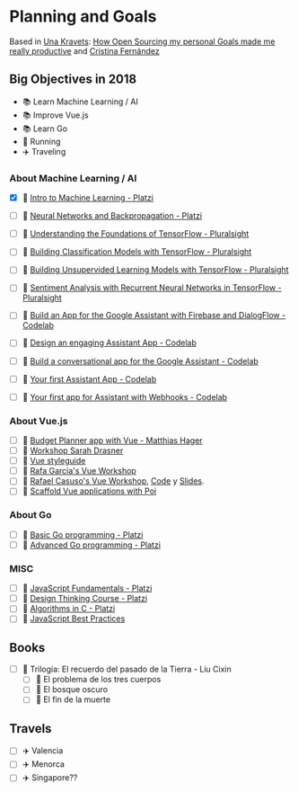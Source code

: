 # Planning and Goals

Based in [Una Kravets](https://github.com/una): [How Open Sourcing my personal Goals made me really productive](https://una.im/personal-goals-guide/) and [Cristina Fernández](https://github.com/cristinafsanz/personal-goals)

## Big Objectives in 2018
- 📚 Learn Machine Learning / AI
- 📚 Improve Vue.js
- 📚 Learn Go
- 🏃 Running
- ✈️ Traveling

### About Machine Learning / AI
- [x] 🚀 [Intro to Machine Learning - Platzi](https://platzi.com/cursos/ia/)
- [ ] 🚀 [Neural Networks and Backpropagation  - Platzi](https://platzi.com/cursos/redes-neuronales/)
- [ ] 🚀 [Understanding the Foundations of TensorFlow - Pluralsight](https://www.pluralsight.com/courses/tensorflow-understanding-foundations)
- [ ] 🚀 [Building Classification Models with TensorFlow - Pluralsight](https://www.pluralsight.com/courses/tensorflow-building-classification-models)
- [ ] 🚀 [Building Unsupervided Learning Models with TensorFlow - Pluralsight](https://www.pluralsight.com/courses/tensorflow-building-unsupervised-learning-models)
- [ ] 🚀 [Sentiment Analysis with Recurrent Neural Networks in TensorFlow - Pluralsight](https://www.pluralsight.com/courses/tensorflow-sentiment-analysis-recurrent-neural-networks)
- [ ] 🚀 [Build an App for the Google Assistant with Firebase and DialogFlow - Codelab](https://codelabs.developers.google.com/codelabs/assistant-codelab/index.html?index=..%2F..%2Findex#0)
- [ ] 🚀 [Design an engaging Assistant App - Codelab](https://codelabs.developers.google.com/codelabs/conversation-design/index.html?index=..%2F..%2Findex#0)
- [ ] 🚀 [Build a conversational app for the Google Assistant - Codelab](https://codelabs.developers.google.com/codelabs/assistant-dialogflow-nodejs/index.html?index=..%2F..%2Findex#0)
- [ ] 🚀 [Your first Assistant App - Codelab](https://codelabs.developers.google.com/codelabs/your-first-kids-action-on-google/index.html?index=..%2F..%2Findex#0)
- [ ] 🚀 [Your first app for Assistant with Webhooks - Codelab](https://codelabs.developers.google.com/codelabs/your-first-action-on-google-with-webhook/index.html?index=..%2F..%2Findex#0)


### About Vue.js
- [ ] 🚀 [Budget Planner app with Vue - Matthias Hager](https://matthiashager.com/complete-vuejs-application-tutorial)
- [ ] 👀 [Workshop Sarah Drasner](https://github.com/sdras/intro-to-vue)
- [ ] 👀 [Vue styleguide](https://github.com/vue-styleguidist/vue-styleguidist)
- [ ] 👀 [Rafa García's Vue Workshop](https://github.com/rafagarcia/vueling)
- [ ] 🚀 [Rafael Casuso's Vue Workshop](https://www.youtube.com/watch?v=SkR_3BGmqRc), [Code](https://github.com/VueJSMadrid/vue-workshop) y [Slides](https://www.slideshare.net/RafaelCasusoRomate/intro-to-vuejs-workshop).
- [ ] 👀 [Scaffold Vue applications with Poi](https://alligator.io/vuejs/vue-scaffold-poi/)

### About Go
- [ ] 🚀 [Basic Go programming - Platzi](https://platzi.com/cursos/go-basico/)
- [ ] 🚀 [Advanced Go programming - Platzi](https://platzi.com/cursos/go-avanzado/)

### MISC
- [ ] 🚀 [JavaScript Fundamentals - Platzi](https://platzi.com/cursos/fundamentos-javascript/)
- [ ] 🚀 [Design Thinking Course - Platzi](https://platzi.com/think)
- [ ] 🚀 [Algorithms in C - Platzi](https://platzi.com/cursos/algoritmos/)
- [ ] 👀 [JavaScript Best Practices](https://github.com/excellalabs/js-best-practices-workshopper)

## Books
- [ ] 📖 Trilogía: El recuerdo del pasado de la Tierra - Liu Cixin
    - [ ] 📖 El problema de los tres cuerpos
    - [ ] 📖 El bosque oscuro
    - [ ] 📖 El fin de la muerte

## Travels
- [ ] ✈️ Valencia
- [ ] ✈️ Menorca
- [ ] ✈️ Singapore??
